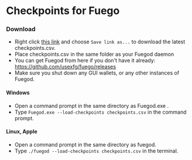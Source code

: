 # Checkpoints for Fuego 

### Download

- Right click [this link](https://github.com/usexfg/fuego-checkpoints/raw/master/checkpoints.csv) and choose `Save link as...` to download the latest checkpoints.csv.
- Place checkpoints.csv in the same folder as your Fuegod daemon
- You can get Fuegod from here if you don't have it already: https://github.com/usexfg/fuego/releases 
- Make sure you shut down any GUI wallets, or any other instances of Fuegod.

#### Windows
- Open a command prompt in the same directory as Fuegod.exe .
- Type `Fuegod.exe --load-checkpoints checkpoints.csv` in the command prompt.

#### Linux, Apple

- Open a command prompt in the same directory as fuegod.
- Type `./fuegod --load-checkpoints checkpoints.csv` in the terminal.
